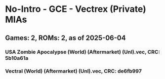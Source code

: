 # No-Intro - GCE - Vectrex (Private) MIAs
## Games: 2, ROMs: 2, as of 2025-06-04

### USA Zombie Apocalypse (World) (Aftermarket) (Unl).vec, CRC: 5b10a61a
### Vectral (World) (Aftermarket) (Unl).vec, CRC: de6fb997
